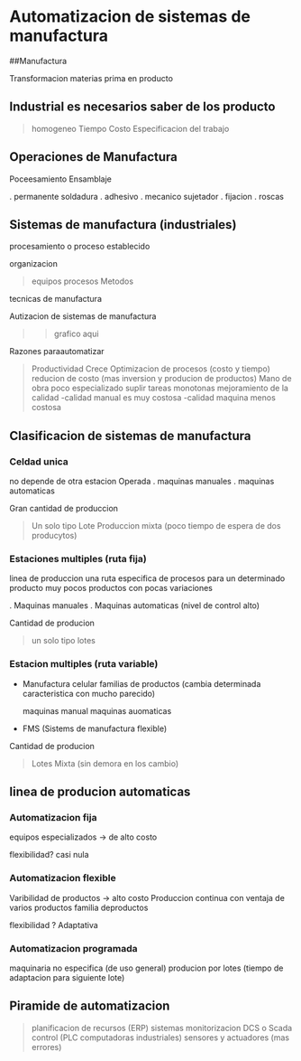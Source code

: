 # Automatizacion de sistemas de manufactura

##Manufactura 

Transformacion materias prima en producto

## Industrial es necesarios saber de los producto
> homogeneo
> Tiempo
> Costo
> Especificacion del trabajo

## Operaciones de Manufactura 

Poceesamiento 
Ensamblaje 

. permanente soldadura 
.             adhesivo
. mecanico sujetador
.          fijacion
.          roscas

## Sistemas de manufactura (industriales)

procesamiento o proceso establecido

organizacion
> equipos
> procesos
> Metodos

tecnicas de manufactura

Autizacion de sistemas de manufactura

>> grafico aqui

Razones paraautomatizar 

> Productividad Crece 
> Optimizacion de procesos (costo y tiempo)
> reducion de costo (mas inversion y producion de productos)
> Mano de obra poco especializado
> suplir tareas monotonas
> mejoramiento de la calidad -calidad manual es muy costosa
>                            -calidad maquina menos costosa 

## Clasificacion de sistemas de manufactura

### Celdad unica

no depende de otra estacion
Operada
. maquinas manuales
. maquinas automaticas

Gran cantidad de produccion

> Un solo tipo
> Lote
> Produccion mixta (poco tiempo de espera de dos producytos)

### Estaciones multiples (ruta fija)

linea de produccion 
una ruta especifica de procesos para un determinado producto
muy pocos productos con pocas variaciones

. Maquinas manuales
. Maquinas automaticas (nivel de control alto)

Cantidad de producion 

> un solo tipo
> lotes

### Estacion multiples (ruta variable)

- Manufactura celular 
    familias de productos (cambia determinada caracteristica con mucho parecido)
    
    maquinas manual
    maquinas auomaticas
- FMS (Sistems de manufactura flexible)
    
Cantidad de producion

> Lotes
> Mixta (sin demora en los cambio)

## linea de producion automaticas

### Automatizacion fija
equipos especializados  -> de alto costo

flexibilidad?
 casi nula

### Automatizacion flexible

Varibilidad de productos -> alto costo
Produccion continua con ventaja de varios productos 
familia deproductos

flexibilidad ?
Adaptativa

### Automatizacion programada

maquinaria no especifica (de uso general)
producion por lotes (tiempo de adaptacion para siguiente lote)

## Piramide de automatizacion


> planificacion de recursos (ERP)
> sistemas monitorizacion
> DCS o Scada 
> control (PLC computadoras industriales)
> sensores y actuadores  (mas errores)

  
 
